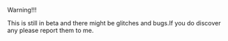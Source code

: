 Warning!!!

This is still in beta and there might be glitches and bugs.If you do discover any please report them to me.
